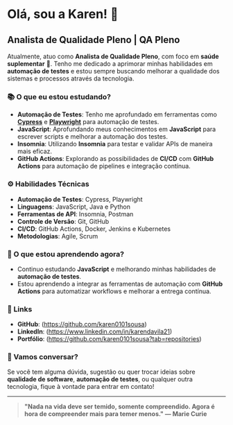 # Olá, sou a Karen! 👋

## Analista de Qualidade Pleno | QA Pleno 

Atualmente, atuo como **Analista de Qualidade Pleno**, com foco em **saúde suplementar** 🏥. 
Tenho me dedicado a aprimorar minhas habilidades em **automação de testes** e estou sempre buscando melhorar a qualidade dos sistemas e processos através da tecnologia.

### 📚 O que eu estou estudando?

- **Automação de Testes**: Tenho me aprofundado em ferramentas como **[Cypress](https://www.cypress.io/)** e **[Playwright](https://playwright.dev/)** para automação de testes.
- **JavaScript**: Aprofundando meus conhecimentos em **JavaScript** para escrever scripts e melhorar a automação dos testes.
- **Insomnia**: Utilizando **Insomnia** para testar e validar APIs de maneira mais eficaz.
- **GitHub Actions**: Explorando as possibilidades de **CI/CD** com **GitHub Actions** para automação de pipelines e integração contínua.

### ⚙️ Habilidades Técnicas

- **Automação de Testes**: Cypress, Playwright
- **Linguagens**: JavaScript, Java e Python
- **Ferramentas de API**: Insomnia, Postman
- **Controle de Versão**: Git, GitHub
- **CI/CD**: GitHub Actions, Docker, Jenkins e Kubernetes
- **Metodologias**: Agile, Scrum

### 🌱 O que estou aprendendo agora?

- Continuo estudando **JavaScript** e melhorando minhas habilidades de **automação de testes**.
- Estou aprendendo a integrar as ferramentas de automação com **GitHub Actions** para automatizar workflows e melhorar a entrega contínua.

### 🔗 Links

- **GitHub**: (https://github.com/karen0101sousa)
- **LinkedIn**: (https://www.linkedin.com/in/karendavila21)
- **Portfólio**: (https://github.com/karen0101sousa?tab=repositories)

### 💬 Vamos conversar?

Se você tem alguma dúvida, sugestão ou quer trocar ideias sobre **qualidade de software**, **automação de testes**, ou qualquer outra tecnologia, fique à vontade para entrar em contato!

---

> **"Nada na vida deve ser temido, somente compreendido. Agora é hora de compreender mais para temer menos." — Marie Curie**
